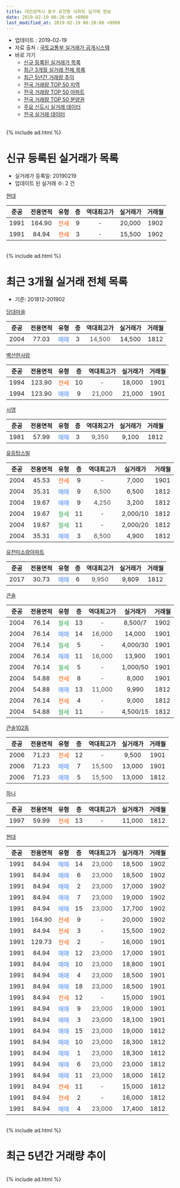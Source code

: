 ```yaml
---
title: 대전광역시 중구 유천동 아파트 실거래 정보
date: 2019-02-19 06:20:06 +0900
last_modified_at: 2019-02-19 06:20:06 +0900
---
```


* 업데이트 : 2019-02-19
* 자료 출처 : [국토교통부 실거래가 공개시스템](http://rt.molit.go.kr)
* 바로 가기
    * [신규 등록된 실거래가 목록](#신규-등록된-실거래가-목록)
    * [최근 3개월 실거래 전체 목록](#최근-3개월-실거래-전체-목록)
    * [최근 5년간 거래량 추이](#최근-5년간-거래량-추이)
    * [전국 거래량 TOP 50 지역](https://inasie.github.io/apt-trade-info/최근-3개월-전국에서-가장-거래가-많이-발생한-지역)
    * [전국 거래량 TOP 50 아파트](https://inasie.github.io/apt-trade-info/최근-3개월-전국에서-가장-거래가-많이-발생한-아파트)
    * [전국 거래량 TOP 50 분양권](https://inasie.github.io/apt-trade-info/최근-3개월-전국에서-가장-거래가-많이-발생한-분양권)
    * [주요 신도시 실거래 데이터](https://inasie.github.io/apt-trade-info/주요-신도시)
    * [전국 실거래 데이터](https://inasie.github.io/apt-trade-info/전국)
<br>
{% include ad.html %}
<br>

# 신규 등록된 실거래가 목록
* 실거래가 등록일: 20190219
* 업데이트 된 실거래 수: 2 건


[현대](https://search.naver.com/search.naver?query=%EB%8C%80%EC%A0%84%EA%B4%91%EC%97%AD%EC%8B%9C+%EC%A4%91%EA%B5%AC+%EC%9C%A0%EC%B2%9C%EB%8F%99+%ED%98%84%EB%8C%80)

|준공|전용면적|유형|층|역대최고가|실거래가|거래월|
|:---:|:---:|:---:|:---:|:---:|:---:|:---:|
|1991|164.90|<span style="color:#ff5a00">전세</span>|9|<span style="color:#444444">-</span>|20,000|1902|
|1991|84.94|<span style="color:#ff5a00">전세</span>|3|<span style="color:#444444">-</span>|15,500|1902|


<br>
{% include ad.html %}
<br>

# 최근 3개월 실거래 전체 목록
* 기준: 201812-201902


[당대마을](https://search.naver.com/search.naver?query=%EB%8C%80%EC%A0%84%EA%B4%91%EC%97%AD%EC%8B%9C+%EC%A4%91%EA%B5%AC+%EC%9C%A0%EC%B2%9C%EB%8F%99+%EB%8B%B9%EB%8C%80%EB%A7%88%EC%9D%84)

|준공|전용면적|유형|층|역대최고가|실거래가|거래월|
|:---:|:---:|:---:|:---:|:---:|:---:|:---:|
|2004|77.03|<span style="color:#4285f3">매매</span>|3|<span style="color:#444444">14,500</span>|14,500|1812|

[벽산한사랑](https://search.naver.com/search.naver?query=%EB%8C%80%EC%A0%84%EA%B4%91%EC%97%AD%EC%8B%9C+%EC%A4%91%EA%B5%AC+%EC%9C%A0%EC%B2%9C%EB%8F%99+%EB%B2%BD%EC%82%B0%ED%95%9C%EC%82%AC%EB%9E%91)

|준공|전용면적|유형|층|역대최고가|실거래가|거래월|
|:---:|:---:|:---:|:---:|:---:|:---:|:---:|
|1994|123.90|<span style="color:#ff5a00">전세</span>|10|<span style="color:#444444">-</span>|18,000|1901|
|1994|123.90|<span style="color:#4285f3">매매</span>|9|<span style="color:#444444">21,000</span>|21,000|1901|

[시영](https://search.naver.com/search.naver?query=%EB%8C%80%EC%A0%84%EA%B4%91%EC%97%AD%EC%8B%9C+%EC%A4%91%EA%B5%AC+%EC%9C%A0%EC%B2%9C%EB%8F%99+%EC%8B%9C%EC%98%81)

|준공|전용면적|유형|층|역대최고가|실거래가|거래월|
|:---:|:---:|:---:|:---:|:---:|:---:|:---:|
|1981|57.99|<span style="color:#4285f3">매매</span>|3|<span style="color:#444444">9,350</span>|9,100|1812|

[유등탑스빌](https://search.naver.com/search.naver?query=%EB%8C%80%EC%A0%84%EA%B4%91%EC%97%AD%EC%8B%9C+%EC%A4%91%EA%B5%AC+%EC%9C%A0%EC%B2%9C%EB%8F%99+%EC%9C%A0%EB%93%B1%ED%83%91%EC%8A%A4%EB%B9%8C)

|준공|전용면적|유형|층|역대최고가|실거래가|거래월|
|:---:|:---:|:---:|:---:|:---:|:---:|:---:|
|2004|45.53|<span style="color:#ff5a00">전세</span>|9|<span style="color:#444444">-</span>|7,000|1901|
|2004|35.31|<span style="color:#4285f3">매매</span>|9|<span style="color:#444444">6,500</span>|6,500|1812|
|2004|19.67|<span style="color:#4285f3">매매</span>|9|<span style="color:#444444">4,250</span>|3,200|1812|
|2004|19.67|<span style="color:#34a853">월세</span>|11|<span style="color:#444444">-</span>|2,000/10|1812|
|2004|19.67|<span style="color:#34a853">월세</span>|11|<span style="color:#444444">-</span>|2,000/20|1812|
|2004|35.31|<span style="color:#4285f3">매매</span>|3|<span style="color:#444444">6,500</span>|4,900|1812|

[유천미소랑아파트](https://search.naver.com/search.naver?query=%EB%8C%80%EC%A0%84%EA%B4%91%EC%97%AD%EC%8B%9C+%EC%A4%91%EA%B5%AC+%EC%9C%A0%EC%B2%9C%EB%8F%99+%EC%9C%A0%EC%B2%9C%EB%AF%B8%EC%86%8C%EB%9E%91%EC%95%84%ED%8C%8C%ED%8A%B8)

|준공|전용면적|유형|층|역대최고가|실거래가|거래월|
|:---:|:---:|:---:|:---:|:---:|:---:|:---:|
|2017|30.73|<span style="color:#4285f3">매매</span>|6|<span style="color:#444444">9,950</span>|9,809|1812|

[큰솔](https://search.naver.com/search.naver?query=%EB%8C%80%EC%A0%84%EA%B4%91%EC%97%AD%EC%8B%9C+%EC%A4%91%EA%B5%AC+%EC%9C%A0%EC%B2%9C%EB%8F%99+%ED%81%B0%EC%86%94)

|준공|전용면적|유형|층|역대최고가|실거래가|거래월|
|:---:|:---:|:---:|:---:|:---:|:---:|:---:|
|2004|76.14|<span style="color:#34a853">월세</span>|13|<span style="color:#444444">-</span>|8,500/7|1902|
|2004|76.14|<span style="color:#4285f3">매매</span>|14|<span style="color:#444444">16,000</span>|14,000|1901|
|2004|76.14|<span style="color:#34a853">월세</span>|5|<span style="color:#444444">-</span>|4,000/30|1901|
|2004|76.14|<span style="color:#4285f3">매매</span>|11|<span style="color:#444444">16,000</span>|13,900|1901|
|2004|76.14|<span style="color:#34a853">월세</span>|5|<span style="color:#444444">-</span>|1,000/50|1901|
|2004|54.88|<span style="color:#ff5a00">전세</span>|8|<span style="color:#444444">-</span>|8,000|1901|
|2004|54.88|<span style="color:#4285f3">매매</span>|13|<span style="color:#444444">11,000</span>|9,990|1812|
|2004|76.14|<span style="color:#ff5a00">전세</span>|4|<span style="color:#444444">-</span>|9,000|1812|
|2004|54.88|<span style="color:#34a853">월세</span>|11|<span style="color:#444444">-</span>|4,500/15|1812|

[큰솔102동](https://search.naver.com/search.naver?query=%EB%8C%80%EC%A0%84%EA%B4%91%EC%97%AD%EC%8B%9C+%EC%A4%91%EA%B5%AC+%EC%9C%A0%EC%B2%9C%EB%8F%99+%ED%81%B0%EC%86%94102%EB%8F%99)

|준공|전용면적|유형|층|역대최고가|실거래가|거래월|
|:---:|:---:|:---:|:---:|:---:|:---:|:---:|
|2006|71.23|<span style="color:#ff5a00">전세</span>|12|<span style="color:#444444">-</span>|9,500|1901|
|2006|71.23|<span style="color:#4285f3">매매</span>|7|<span style="color:#444444">15,500</span>|13,000|1901|
|2006|71.23|<span style="color:#4285f3">매매</span>|5|<span style="color:#444444">15,500</span>|13,000|1812|

[하나](https://search.naver.com/search.naver?query=%EB%8C%80%EC%A0%84%EA%B4%91%EC%97%AD%EC%8B%9C+%EC%A4%91%EA%B5%AC+%EC%9C%A0%EC%B2%9C%EB%8F%99+%ED%95%98%EB%82%98)

|준공|전용면적|유형|층|역대최고가|실거래가|거래월|
|:---:|:---:|:---:|:---:|:---:|:---:|:---:|
|1997|59.99|<span style="color:#ff5a00">전세</span>|13|<span style="color:#444444">-</span>|11,000|1812|

[현대](https://search.naver.com/search.naver?query=%EB%8C%80%EC%A0%84%EA%B4%91%EC%97%AD%EC%8B%9C+%EC%A4%91%EA%B5%AC+%EC%9C%A0%EC%B2%9C%EB%8F%99+%ED%98%84%EB%8C%80)

|준공|전용면적|유형|층|역대최고가|실거래가|거래월|
|:---:|:---:|:---:|:---:|:---:|:---:|:---:|
|1991|84.94|<span style="color:#4285f3">매매</span>|14|<span style="color:#444444">23,000</span>|18,500|1902|
|1991|84.94|<span style="color:#4285f3">매매</span>|6|<span style="color:#444444">23,000</span>|18,500|1902|
|1991|84.94|<span style="color:#4285f3">매매</span>|2|<span style="color:#444444">23,000</span>|17,000|1902|
|1991|84.94|<span style="color:#4285f3">매매</span>|7|<span style="color:#444444">23,000</span>|19,000|1902|
|1991|84.94|<span style="color:#4285f3">매매</span>|15|<span style="color:#444444">23,000</span>|17,700|1902|
|1991|164.90|<span style="color:#ff5a00">전세</span>|9|<span style="color:#444444">-</span>|20,000|1902|
|1991|84.94|<span style="color:#ff5a00">전세</span>|3|<span style="color:#444444">-</span>|15,500|1902|
|1991|129.73|<span style="color:#ff5a00">전세</span>|2|<span style="color:#444444">-</span>|16,000|1901|
|1991|84.94|<span style="color:#4285f3">매매</span>|12|<span style="color:#444444">23,000</span>|17,000|1901|
|1991|84.94|<span style="color:#4285f3">매매</span>|10|<span style="color:#444444">23,000</span>|18,800|1901|
|1991|84.94|<span style="color:#4285f3">매매</span>|4|<span style="color:#444444">23,000</span>|18,500|1901|
|1991|84.94|<span style="color:#4285f3">매매</span>|18|<span style="color:#444444">23,000</span>|18,500|1901|
|1991|84.94|<span style="color:#ff5a00">전세</span>|12|<span style="color:#444444">-</span>|15,000|1901|
|1991|84.94|<span style="color:#4285f3">매매</span>|9|<span style="color:#444444">23,000</span>|19,000|1901|
|1991|84.94|<span style="color:#4285f3">매매</span>|3|<span style="color:#444444">23,000</span>|18,100|1901|
|1991|84.94|<span style="color:#4285f3">매매</span>|15|<span style="color:#444444">23,000</span>|19,000|1812|
|1991|84.94|<span style="color:#4285f3">매매</span>|10|<span style="color:#444444">23,000</span>|18,300|1812|
|1991|84.94|<span style="color:#4285f3">매매</span>|1|<span style="color:#444444">23,000</span>|18,300|1812|
|1991|84.94|<span style="color:#4285f3">매매</span>|6|<span style="color:#444444">23,000</span>|23,000|1812|
|1991|84.94|<span style="color:#4285f3">매매</span>|11|<span style="color:#444444">23,000</span>|18,000|1812|
|1991|84.94|<span style="color:#ff5a00">전세</span>|11|<span style="color:#444444">-</span>|15,000|1812|
|1991|84.94|<span style="color:#ff5a00">전세</span>|2|<span style="color:#444444">-</span>|16,000|1812|
|1991|84.94|<span style="color:#4285f3">매매</span>|4|<span style="color:#444444">23,000</span>|17,400|1812|


<br>
{% include ad.html %}
<br>

# 최근 5년간 거래량 추이


<div style="width:100%;">
    <canvas id="deal_progress" height="200"></canvas>
</div>

<script>
new Chart(document.getElementById("deal_progress"), {
    type: 'line',
    data: {
        labels: ['201402','201403','201404','201405','201406','201407','201408','201409','201410','201411','201412','201501','201502','201503','201504','201505','201506','201507','201508','201509','201510','201511','201512','201601','201602','201603','201604','201605','201606','201607','201608','201609','201610','201611','201612','201701','201702','201703','201704','201705','201706','201707','201708','201709','201710','201711','201712','201801','201802','201803','201804','201805','201806','201807','201808','201809','201810','201811','201812','201901','201902'],
        datasets: [{
            label: '매매',
            pointRadius: 1,
            data: [20, 21, 17, 10, 20, 8, 25, 36, 15, 26, 10, 18, 12, 17, 25, 29, 19, 12, 18, 15, 22, 16, 42, 15, 16, 19, 10, 16, 20, 17, 25, 20, 21, 19, 16, 21, 20, 25, 14, 17, 12, 17, 23, 60, 17, 17, 15, 21, 21, 18, 21, 22, 20, 12, 13, 15, 10, 20, 14, 10, 5],
            borderColor: "rgba(255, 201, 14, 1)",
            backgroundColor: "rgba(255, 201, 14, 0.5)",
            fill: false,
            lineTension: 0
        },{
            label: '전월세',
            pointRadius: 1,
            data: [15, 24, 17, 15, 21, 17, 19, 20, 37, 23, 20, 14, 19, 30, 20, 16, 24, 10, 14, 14, 11, 13, 13, 13, 14, 16, 9, 7, 11, 17, 9, 12, 16, 14, 12, 18, 13, 20, 16, 15, 37, 16, 8, 16, 6, 16, 10, 10, 12, 15, 14, 19, 10, 11, 13, 12, 17, 9, 7, 8, 3],
            borderColor: "rgba(0, 141, 185, 1)",
            backgroundColor: "rgba(0, 141, 185, 0.5)",
            fill: false,
            lineTension: 0
        }
        ]
    },
    options: {
        responsive: true,
        title: {
            display: false
        },
        tooltips: {
            mode: 'index',
            intersect: false
        },
        hover: {
            mode: 'nearest',
            intersect: true
        },
        scales: {
            xAxes: [{
                display: true,
                scaleLabel: {
                    display: true,
                    labelString: '년/월'
                }
            }],
            yAxes: [{
                display: true,
                ticks: {
                    suggestedMin: 0,
                },
                scaleLabel: {
                    display: true,
                    labelString: '실거래 수'
                }
            }]
        }
    }
});

</script>


<br>
{% include ad.html %}
<br>

